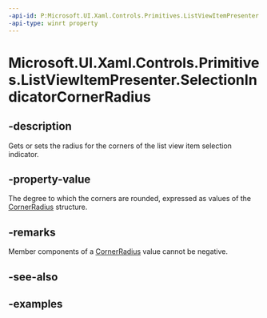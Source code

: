 ```yaml
---
-api-id: P:Microsoft.UI.Xaml.Controls.Primitives.ListViewItemPresenter.SelectionIndicatorCornerRadius
-api-type: winrt property
---
```


# Microsoft.UI.Xaml.Controls.Primitives.ListViewItemPresenter.SelectionIndicatorCornerRadius

<!--
public Microsoft.UI.Xaml.CornerRadius SelectionIndicatorCornerRadius { get; set; }
-->


## -description

Gets or sets the radius for the corners of the list view item selection indicator.

## -property-value

The degree to which the corners are rounded, expressed as values of the [CornerRadius](../microsoft.ui.xaml/cornerradius.md) structure.

## -remarks

Member components of a [CornerRadius](../microsoft.ui.xaml/cornerradius.md) value cannot be negative.

## -see-also

## -examples


